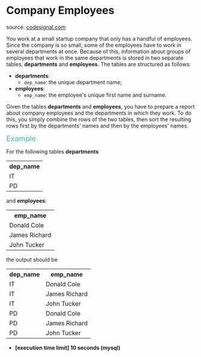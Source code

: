 <h1>Company Employees</h1>
<p>source: <a href="https://www.codesignal.com/">codesignal.com</a>
<div><p>You work at a small startup company that only has a handful of employees. Since the company is so small, some of the employees have to work in several departments at once. Because of this, information about groups of employees that work in the same departments is stored in two separate tables, <strong>departments</strong> and <strong>employees</strong>. The tables are structured as follows:</p>
<ul>
<li><strong>departments</strong>:
<ul>
<li><code>dep_name</code>: the unique department name;</li>
</ul>
</li>
<li><strong>employees</strong>:
<ul>
<li><code>emp_name</code>: the employee's unique first name and surname.</li>
</ul>
</li>
</ul>
<p>Given the tables <strong>departments</strong> and <strong>employees</strong>, you have to prepare a report about company employees and the departments in which they work. To do this, you simply combine the rows of the two tables, then sort the resulting rows first by the departments' names and then by the employees' names.</p>
<p><span style="color:#44BFA3;font-size:1.4em">Example</span></p>
<p>For the following tables <strong>departments</strong></p>
<table>
  <tbody><tr>
    <th>dep_name</th>
  </tr>
  <tr>
    <td>IT</td>
  </tr>
  <tr>
    <td>PD</td>
  </tr>
</tbody></table>
<p>and <strong>employees</strong>:</p>
<table>
<tbody><tr>
<th>emp_name</th>
</tr>
<tr>
<td>Donald Cole</td>
</tr>
<tr>
<td>James Richard</td>
</tr>
<tr>
<td>John Tucker</td>
</tr>
</tbody></table>
<p>the output should be</p>
<table>
<tbody><tr>
<th>dep_name</th>
<th>emp_name</th>
</tr>
<tr>
<td>IT</td>
<td>Donald Cole</td>
</tr>
<tr>
<td>IT</td>
<td>James Richard</td>
</tr>
<tr>
<td>IT</td>
<td>John Tucker</td>
</tr>
<tr>
<td>PD</td>
<td>Donald Cole</td>
</tr>
<tr>
<td>PD</td>
<td>James Richard</td>
</tr>
<tr>
<td>PD</td>
<td>John Tucker</td>
</tr>
</tbody></table>
<ul>
<li><strong>[execution time limit] 10 seconds (mysql)</strong></li>
</ul>
</div>
